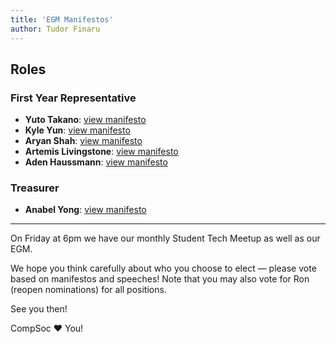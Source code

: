 ```yaml
---
title: 'EGM Manifestos'
author: Tudor Finaru
---
```


## Roles

### First Year Representative

- **Yuto Takano**: [view manifesto](https://drive.google.com/file/d/18s7AN97WecT1Wp5a0V4ROXsJ-R5omjWp/view?usp=sharing)
- **Kyle Yun**: [view manifesto](https://drive.google.com/file/d/1JLvKGzeP9t6dz0Xz4KYSOOEv56lrAeu3/view?usp=sharing)
- **Aryan Shah**: [view manifesto](https://drive.google.com/file/d/1y0Ov8g_0Yib1zoDUu7w4ETUN3FW9oLtV/view?usp=sharing)
- **Artemis Livingstone**: [view manifesto](https://drive.google.com/file/d/1HvyHOvWOnbbFdIKUnPbcwXjII5sYBB54/view?usp=sharing)
- **Aden Haussmann**: [view manifesto](https://drive.google.com/file/d/1giBQeWWU7LQQe25CUNVea1ElqwSO7pWc/view?usp=sharing)

### Treasurer

- **Anabel Yong**: [view manifesto](https://drive.google.com/file/d/1-3jp4c4WPDuOh2kvvulH3Lf486zasSb9/view?usp=sharing)

---

On Friday at 6pm we have our monthly Student Tech Meetup as well as our EGM.

We hope you think carefully about who you choose to elect — please vote based on manifestos and speeches! Note that you may also vote for Ron (reopen nominations) for all positions.

See you then!

CompSoc ❤️ You!
